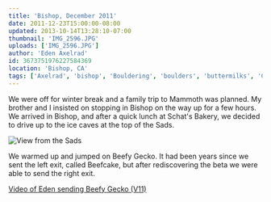 ```yaml
---
title: 'Bishop, December 2011'
date: 2011-12-23T15:00:00-08:00
updated: 2013-10-14T13:28:10-07:00
thumbnail: 'IMG_2596.JPG'
uploads: ['IMG_2596.JPG']
author: 'Eden Axelrad'
id: 3673751976227584369
location: 'Bishop, CA'
tags: ['Axelrad', 'bishop', 'Bouldering', 'boulders', 'buttermilks', 'California']
---
```


We were off for winter break and a family trip to Mammoth was planned. My brother and I insisted on stopping in Bishop on the way up for a few hours. We arrived in Bishop, and after a quick lunch at Schat's Bakery, we decided to drive up to the ice caves at the top of the Sads.

![View from the Sads](uploads/IMG_2596.JPG)

We warmed up and jumped on Beefy Gecko. It had been years since we sent the left exit, called Beefcake, but after rediscovering the beta we were able to send the right exit.

[Video of Eden sending Beefy Gecko (V11)](https://www.youtube.com/watch?v=zCZX-2T8E-E)
